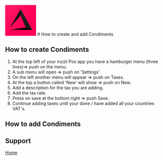 <img src="../Assets/Pictures/play_store_512.png" alt="inzzii logo" width="100"/>
# How to create and add Condiments


## How to create Condiments

1. At the top left of your inzzii Pos app you have a hamburger menu (three lines)=> push on the menu.
2. A sub menu will open => push on 'Settings'
3. On the left another menu will appear => push on Taxes. 
4. At the top a button called 'New' will show => push on New.
5. Add a description for the tax you are adding.
6. Add the tax rate.
7. Press on save at the bottom right => push Save.
8. Continue adding taxes until your done / have added all your countries VAT's. 

## How to add Condiments

## Support
[Home](../index.md)